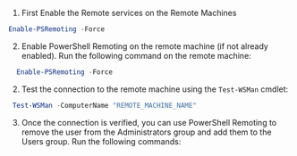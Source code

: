 1. First Enable the Remote services on the Remote Machines

```powershell
Enable-PSRemoting -Force
```

2. Enable PowerShell Remoting on the remote machine (if not already enabled). Run the following command on the remote machine:

```powershell
  Enable-PSRemoting -Force
```
  
2. Test the connection to the remote machine using the `Test-WSMan` cmdlet:

```powershell
 Test-WSMan -ComputerName "REMOTE_MACHINE_NAME"
```

3. Once the connection is verified, you can use PowerShell Remoting to remove the user from the Administrators group and add them to the Users group. Run the following commands: